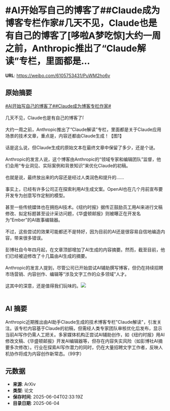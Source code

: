 # #AI开始写自己的博客了##Claude成为博客专栏作家#几天不见，Claude也是有自己的博客了[哆啦A梦吃惊]大约一周之前，Anthropic推出了“Claude解读”专栏，里面都是...

**URL**: https://weibo.com/6105753431/PuWM2ho6v

## 原始摘要

<a href="https://m.weibo.cn/search?containerid=231522type%3D1%26t%3D10%26q%3D%23AI%E5%BC%80%E5%A7%8B%E5%86%99%E8%87%AA%E5%B7%B1%E7%9A%84%E5%8D%9A%E5%AE%A2%E4%BA%86%23&amp;extparam=%23AI%E5%BC%80%E5%A7%8B%E5%86%99%E8%87%AA%E5%B7%B1%E7%9A%84%E5%8D%9A%E5%AE%A2%E4%BA%86%23" data-hide=""><span class="surl-text">#AI开始写自己的博客了#</span></a><a href="https://m.weibo.cn/search?containerid=231522type%3D1%26t%3D10%26q%3D%23Claude%E6%88%90%E4%B8%BA%E5%8D%9A%E5%AE%A2%E4%B8%93%E6%A0%8F%E4%BD%9C%E5%AE%B6%23&amp;extparam=%23Claude%E6%88%90%E4%B8%BA%E5%8D%9A%E5%AE%A2%E4%B8%93%E6%A0%8F%E4%BD%9C%E5%AE%B6%23" data-hide=""><span class="surl-text">#Claude成为博客专栏作家#</span></a><br><br>几天不见，Claude也是有自己的博客了<span class="url-icon"><img alt="[哆啦A梦吃惊]" src="https://h5.sinaimg.cn/m/emoticon/icon/doraemon/dr_01chijing-31d5542cca.png" style="width:1em; height:1em;" referrerpolicy="no-referrer"></span><br><br>大约一周之前，Anthropic推出了“Claude解读”专栏，里面都是关于Claude应用场景的技术文章，重点是，内容还都由Claude生成！【图1】<br><br>话是这么说，但Claude生成的原始文本在最终文章中保留了多少，还是个谜。<br><br>Anthropic的发言人说，这个博客由Anthropic的“领域专家和编辑团队”监督，他们会用“专业洞见、实际案例和背景知识”来优化Claude的初稿。<br><br>也就是说，最终放出来的内容还是经过人类润色和提升的……<br><br>事实上，已经有许多公司正在探索利用AI生成文案。OpenAI也在几个月前宣布要开发专为创意写作定制的模型。<br><br>甚至一些传统媒体也在拥抱AI技术。《纽约时报》据传正鼓励员工用AI来进行文稿修改、拟定标题甚至设计采访问题，《华盛顿邮报》则被曝正在开发名为“Ember”的AI故事编辑器。<br><br>不过，这些尝试的效果可能都还不是特好，因为目前的AI还是很容易自信地编造内容，带来很多错误。<br><br>彭博社自今年四月起，在文章顶部增加了AI生成的内容摘要。然而，截至目前，他们已经被迫修改了十几篇由AI生成的摘要。<br><br>Anthropic的发言人提到，尽管公司已开始尝试AI辅助撰写博客，但仍在持续招聘市场营销、内容创作、编辑等“涉及文字工作的众多领域”人才。<br><br>这其中的深意，还是值得我们玩味的。<img style="" src="https://tvax4.sinaimg.cn/large/006Fd7o3gy1i232z4vqbqj30zk0g00wk.jpg" referrerpolicy="no-referrer"><br><br>

## AI 摘要

Anthropic近期推出由AI助手Claude生成的技术博客专栏"Claude解读"，引发关注。该专栏内容基于Claude的初稿，但需经人类专家团队审核优化后发布，显示当前AI写作仍需人工把关。多家媒体机构正尝试AI辅助创作，如《纽约时报》用AI修改文稿、《华盛顿邮报》开发AI编辑器等，但存在内容失实风险（如彭博社AI摘要多次修改）。行业在探索AI写作潜力的同时，仍在大量招聘文字工作者，反映人机协作将成为内容创作新常态。（99字）

## 元数据

- **来源**: ArXiv
- **类型**: 论文
- **保存时间**: 2025-06-04T02:33:19Z
- **目录日期**: 2025-06-04
